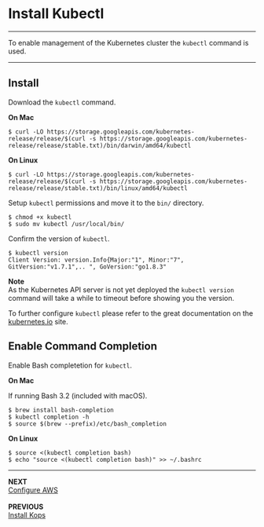 # Install Kubectl

---

To enable management of the Kubernetes cluster the `kubectl` command is used.

---


## Install

Download the `kubectl` command.

**On Mac**
```
$ curl -LO https://storage.googleapis.com/kubernetes-release/release/$(curl -s https://storage.googleapis.com/kubernetes-release/release/stable.txt)/bin/darwin/amd64/kubectl
```

**On Linux**
```
$ curl -LO https://storage.googleapis.com/kubernetes-release/release/$(curl -s https://storage.googleapis.com/kubernetes-release/release/stable.txt)/bin/linux/amd64/kubectl
```

Setup `kubectl` permissions and move it to the `bin/` directory.

```
$ chmod +x kubectl
$ sudo mv kubectl /usr/local/bin/
```

Confirm the version of `kubectl`.

```
$ kubectl version
Client Version: version.Info{Major:"1", Minor:"7", GitVersion:"v1.7.1",.. ", GoVersion:"go1.8.3"
```

**Note**<br>
As the Kubernetes API server is not yet deployed the `kubectl version` command will take a while to timeout before showing you the version.

To further configure `kubectl` please refer to the great documentation on the [kubernetes.io](https://kubernetes.io/docs/tasks/tools/install-kubectl/) site.


## Enable Command Completion

Enable Bash completetion for `kubectl`.

**On Mac**

If running Bash 3.2 (included with macOS).

```
$ brew install bash-completion
$ kubectl completion -h
$ source $(brew --prefix)/etc/bash_completion
```

**On Linux**
```
$ source <(kubectl completion bash)
$ echo "source <(kubectl completion bash)" >> ~/.bashrc 
```

---

**NEXT**<br/>
[Configure AWS](lab_3_configure_aws.md)<br/><br/>
**PREVIOUS**<br/>
[Install Kops](lab_1_install_kops.md)